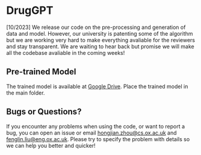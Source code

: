 # DrugGPT
[10/2023] We release our code on the pre-processing and generation of data and model. However, our university is patenting some of the algorithm but we are working very hard to make everything avaliable for the reviewers and stay transparent. We are waiting to hear back but promise we will make all the codebase avaliable in the coming weeks!

## Pre-trained Model
The trained model is available at [Google Drive](https://drive.google.com/file/d/1jyavc13OdwzVZaTDdo6oEm4_adjr_nO8/view?usp=sharing).
Place the trained model in the main folder.

## Bugs or Questions?

If you encounter any problems when using the code, or want to report a bug, you can open an issue or email hongjian.zhou@cs.ox.ac.uk and fenglin.liu@eng.ox.ac.uk. Please try to specify the problem with details so we can help you better and quicker!
